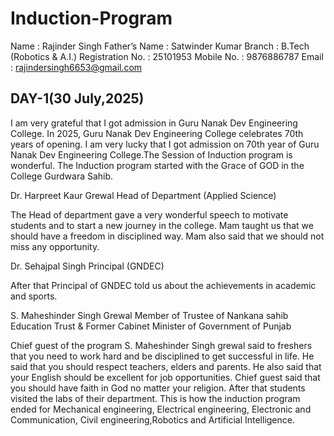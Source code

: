 # Induction-Program
Name 			: Rajinder Singh
Father’s Name 	: Satwinder Kumar
Branch 		: B.Tech (Robotics & A.I.)
Registration No. 	: 25101953
Mobile No. 		: 9876886787
Email 			: rajindersingh6653@gmail.com


## DAY-1(30 July,2025)
I am very grateful that I got admission in Guru Nanak Dev Engineering College. In 2025, Guru Nanak Dev Engineering College celebrates 70th years of opening. I am very lucky that I got admission on 70th year of Guru Nanak Dev Engineering College.The Session of Induction program is wonderful. The Induction program started with the Grace of GOD in the College Gurdwara Sahib.

Dr. Harpreet Kaur Grewal
Head of Department (Applied Science)

The Head of department gave a very wonderful speech to motivate students and to start a new journey in the college. Mam taught us that we should have a freedom in disciplined way. Mam also said that we should not miss any opportunity.

Dr. Sehajpal Singh
Principal (GNDEC)

After that Principal of GNDEC told us about  the achievements in academic and sports.		


S. Maheshinder Singh Grewal
Member of Trustee of Nankana sahib Education Trust & Former Cabinet Minister of Government of Punjab


Chief guest of the program S. Maheshinder Singh grewal said to freshers that you need to work hard and be disciplined to get successful in life. He said that you should respect teachers, elders and parents.
He also said that your English should be excellent for job opportunities. Chief guest said that you should have faith in God no matter your religion.
After that students visited the labs of their department.
This is how the induction program ended for Mechanical engineering, Electrical engineering, Electronic and Communication, Civil engineering,Robotics and Artificial Intelligence.
